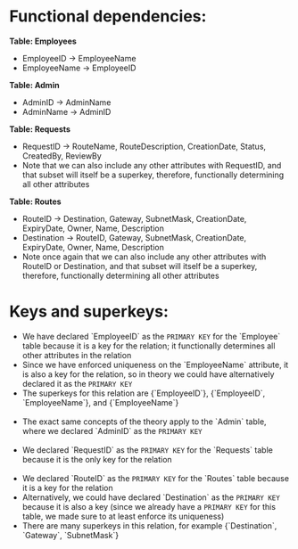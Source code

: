 # Functional dependencies:

**Table: Employees**
+ EmployeeID → EmployeeName
+ EmployeeName → EmployeeID

**Table: Admin**
+ AdminID → AdminName
+ AdminName → AdminID

**Table: Requests**
+ RequestID → RouteName, RouteDescription, CreationDate, Status, CreatedBy, ReviewBy
+ Note that we can also include any other attributes with RequestID, and that subset will itself be a superkey, therefore, functionally determining all other attributes

**Table: Routes**
+ RouteID → Destination, Gateway, SubnetMask, CreationDate, ExpiryDate, Owner, Name, Description
+ Destination → RouteID, Gateway, SubnetMask, CreationDate, ExpiryDate, Owner, Name, Description
+ Note once again that we can also include any other attributes with RouteID or Destination, and that subset will itself be a superkey, therefore, functionally determining all other attributes

# Keys and superkeys:

+ We have declared \`EmployeeID\` as the `PRIMARY KEY` for the \`Employee\` table because it is a key for the relation; it functionally determines all other attributes in the relation
+ Since we have enforced uniqueness on the \`EmployeeName\` attribute, it is also a key for the relation, so in theory we could have alternatively declared it as the `PRIMARY KEY`
+ The superkeys for this relation are {\`EmployeeID\`}, {\`EmployeeID\`,  \`EmployeeName\`}, and {\`EmployeeName\`}
<br><br>
+ The exact same concepts of the theory apply to the \`Admin\` table, where we declared \`AdminID\` as the `PRIMARY KEY`
<br><br>
+ We declared \`RequestID\` as the `PRIMARY KEY` for the \`Requests\` table because it is the only key for the relation
<br><br>
+ We declared \`RouteID\` as the `PRIMARY KEY` for the \`Routes\` table because it is a key for the relation
+ Alternatively, we could have declared \`Destination\` as the `PRIMARY KEY` because it is also a key (since we already have a `PRIMARY KEY` for this table, we made sure to at least enforce its uniqueness)
+ There are many superkeys in this relation, for example {\`Destination\`, \`Gateway\`, \`SubnetMask\`}
